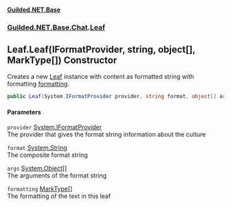 #### [Guilded.NET.Base](Guilded_NET_Base.md 'Guilded.NET.Base')
### [Guilded.NET.Base.Chat](Guilded_NET_Base.md#Guilded_NET_Base_Chat 'Guilded.NET.Base.Chat').[Leaf](Leaf.md 'Guilded.NET.Base.Chat.Leaf')
## Leaf.Leaf(IFormatProvider, string, object[], MarkType[]) Constructor
Creates a new [Leaf](Leaf.md 'Guilded.NET.Base.Chat.Leaf') instance with content as formatted string with formatting [formatting](Leaf_Leaf(IFormatProvider_string_object___MarkType__).md#Guilded_NET_Base_Chat_Leaf_Leaf(System_IFormatProvider_string_object___Guilded_NET_Base_Chat_MarkType__)_formatting 'Guilded.NET.Base.Chat.Leaf.Leaf(System.IFormatProvider, string, object[], Guilded.NET.Base.Chat.MarkType[]).formatting').  
```csharp
public Leaf(System.IFormatProvider provider, string format, object[] args, params Guilded.NET.Base.Chat.MarkType[] formatting);
```
#### Parameters
<a name='Guilded_NET_Base_Chat_Leaf_Leaf(System_IFormatProvider_string_object___Guilded_NET_Base_Chat_MarkType__)_provider'></a>
`provider` [System.IFormatProvider](https://docs.microsoft.com/en-us/dotnet/api/System.IFormatProvider 'System.IFormatProvider')  
The provider that gives the format string information about the culture
  
<a name='Guilded_NET_Base_Chat_Leaf_Leaf(System_IFormatProvider_string_object___Guilded_NET_Base_Chat_MarkType__)_format'></a>
`format` [System.String](https://docs.microsoft.com/en-us/dotnet/api/System.String 'System.String')  
The composite format string
  
<a name='Guilded_NET_Base_Chat_Leaf_Leaf(System_IFormatProvider_string_object___Guilded_NET_Base_Chat_MarkType__)_args'></a>
`args` [System.Object](https://docs.microsoft.com/en-us/dotnet/api/System.Object 'System.Object')[[]](https://docs.microsoft.com/en-us/dotnet/api/System.Array 'System.Array')  
The arguments of the format string
  
<a name='Guilded_NET_Base_Chat_Leaf_Leaf(System_IFormatProvider_string_object___Guilded_NET_Base_Chat_MarkType__)_formatting'></a>
`formatting` [MarkType](MarkType.md 'Guilded.NET.Base.Chat.MarkType')[[]](https://docs.microsoft.com/en-us/dotnet/api/System.Array 'System.Array')  
The formatting of the text in this leaf
  
